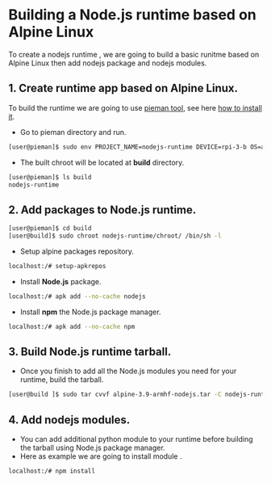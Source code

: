 # Building a Node.js runtime based on Alpine Linux

To create a nodejs runtime , we are going to build a basic runitme based on Alpine Linux  then add nodejs package
and nodejs modules.


## 1. Create runtime app based on Alpine Linux.

To build the runtime we are going to use [pieman tool](https://github.com/tolstoyevsky/pieman), see here [how to install it](../apps/build/build-runtime?id=installing--pieman-tool).

   - Go to pieman directory and run.


```bash
[user@pieman]$ sudo env PROJECT_NAME=nodejs-runtime DEVICE=rpi-3-b OS=alpine-3.9-armhf CREATE_ONLY_CHROOT=true ./pieman.sh
```

   - The built chroot will be located at **build** directory.

```bash
[user@pieman]$ ls build
nodejs-runtime
```

## 2. Add packages to Node.js runtime.


```bash
[user@pieman]$ cd build
[user@build]$ sudo chroot nodejs-runtime/chroot/ /bin/sh -l
```

   - Setup alpine packages repository.

```bash
localhost:/# setup-apkrepos
```

   - Install **Node.js** package. 

```bash
localhost:/# apk add --no-cache nodejs 
```

 - Install **npm** the Node.js package manager.

```bash 
localhost:/# apk add --no-cache npm  
```

## 3. Build Node.js runtime tarball.

   - Once you finish to add all the Node.js modules you need for your runtime, build the tarball.

```bash
[user@build ]$ sudo tar cvvf alpine-3.9-armhf-nodejs.tar -C nodejs-runtime/chroot/ .
```

## 4. Add nodejs modules.

   - You can add additional python module to your runtime before building the tarball using Node.js package manager.
   - Here as example we are going to install module . 

```bash
localhost:/# npm install  
```


